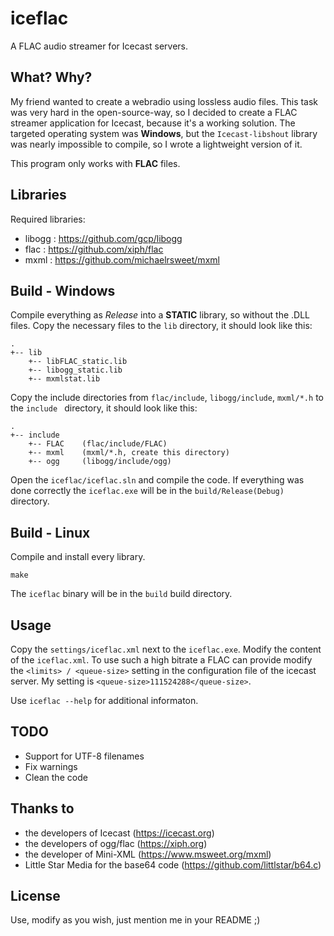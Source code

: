 # iceflac

A FLAC audio streamer for Icecast servers.

## What? Why?
My friend wanted to create a webradio using lossless audio files. This task was very hard in the open-source-way, so I decided to create a FLAC streamer application for Icecast, because it's a working solution.
The targeted operating system was **Windows**, but the ```Icecast-libshout``` library was nearly impossible to compile, so I wrote a lightweight version of it.

This program only works with **FLAC** files.

## Libraries
Required libraries:
- libogg : https://github.com/gcp/libogg
- flac : https://github.com/xiph/flac
- mxml : https://github.com/michaelrsweet/mxml

## Build - Windows
Compile everything as *Release* into a **STATIC** library, so without the .DLL files. Copy the necessary files to the ```lib``` directory, it should look like this:
```
.
+-- lib
    +-- libFLAC_static.lib
    +-- libogg_static.lib
    +-- mxmlstat.lib
```
Copy the include directories from ```flac/include```, ```libogg/include```, ```mxml/*.h``` to the  ```include ``` directory, it should look like this:
```
.
+-- include
    +-- FLAC	(flac/include/FLAC)
    +-- mxml	(mxml/*.h, create this directory)
    +-- ogg     (libogg/include/ogg)
```
Open the ```iceflac/iceflac.sln``` and compile the code.
If everything was done correctly the ```iceflac.exe``` will be in the ```build/Release(Debug)``` directory.

## Build - Linux
Compile and install every library.

```make```

The ```iceflac``` binary will be in the ```build``` build directory.

## Usage
Copy the ```settings/iceflac.xml``` next to the ```iceflac.exe```.
Modify the content of the ```iceflac.xml```.
To use such a high bitrate a FLAC can provide modify the  ```<limits> / <queue-size>``` setting in the configuration file of the icecast server. My setting is ```<queue-size>111524288</queue-size>```.

Use ```iceflac --help``` for additional informaton.

## TODO
- Support for UTF-8 filenames
- Fix warnings
- Clean the code

## Thanks to
- the developers of Icecast (https://icecast.org)
- the developers of ogg/flac (https://xiph.org)
- the developer of Mini-XML (https://www.msweet.org/mxml)
- Little Star Media for the base64 code (https://github.com/littlstar/b64.c)

## License
Use, modify as you wish, just mention me in your README ;)
